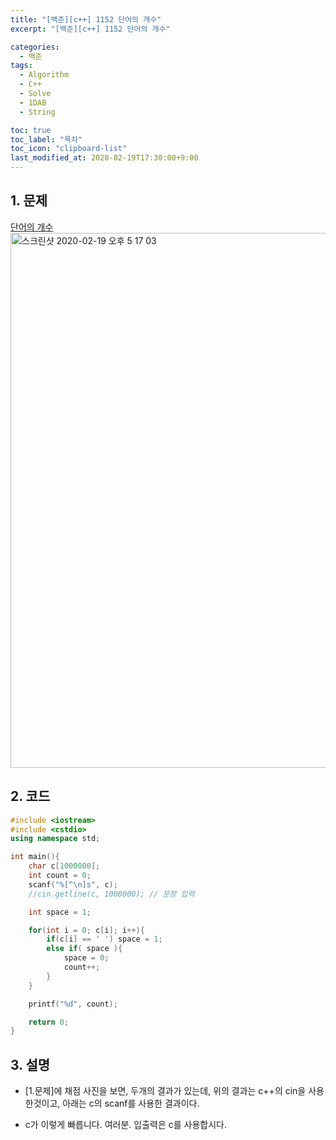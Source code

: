 ```yaml
---
title: "[백준][c++] 1152 단어의 개수"
excerpt: "[백준][c++] 1152 단어의 개수"

categories:
  - 백준
tags:
  - Algorithm
  - C++
  - Solve
  - 1DAB
  - String

toc: true
toc_label: "목차"
toc_icon: "clipboard-list"
last_modified_at: 2020-02-19T17:30:00+9:00
---
```


## 1. 문제
[단어의 개수](https://www.acmicpc.net/problem/1152)  
<img width="856" alt="스크린샷 2020-02-19 오후 5 17 03" src="https://user-images.githubusercontent.com/20227720/74815058-d7fbca00-533b-11ea-8f87-fb2f74dc6dd5.png">

## 2. 코드

```c++
#include <iostream>
#include <cstdio>
using namespace std;

int main(){
    char c[1000000];
    int count = 0;
    scanf("%[^\n]s", c);
    //cin.getline(c, 1000000); // 문장 입력

    int space = 1;

    for(int i = 0; c[i]; i++){
        if(c[i] == ' ') space = 1;
        else if( space ){
            space = 0;
            count++;
        }
    }

    printf("%d", count);

    return 0;
}
```

## 3. 설명

- [1.문제]에 채점 사진을 보면, 두개의 결과가 있는데, 위의 결과는 c++의 cin을 사용한것이고, 아래는 c의 scanf를 사용한 결과이다.

- c가 이렇게 빠릅니다. 여러분. 입출력은 c를 사용합시다.